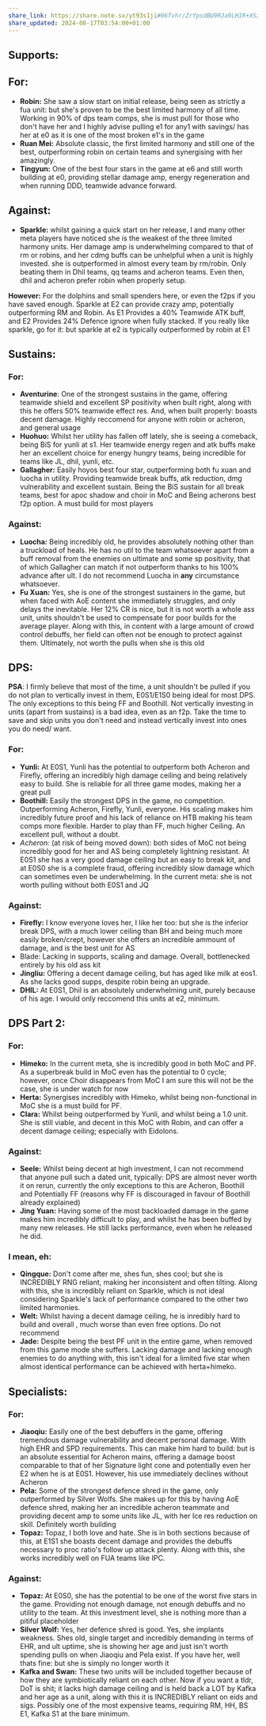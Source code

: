 ```yaml
---
share_link: https://share.note.sx/yt93s1ji#06Tvhr/ZrYpsdBU9RJa9LH1R+XSzbz+PV23p8WjcjIY
share_updated: 2024-08-17T03:54:00+01:00
---
```

## Supports: 
## For: 
- **Robin:** She saw a slow start on initial release, being seen as strictly a fua unit: but she's proven to be the best limited harmony of all time. Working in 90% of dps team comps, she is must pull for those who don't have her and I highly advise pulling e1 for any1 with savings/ has her at e0 as it is one of the most broken e1's in the game
- **Ruan Mei:** Absolute classic, the first limited harmony and still one of the best, outperforming robin on certain teams and synergising with her amazingly.
- **Tingyun:** One of the best four stars in the game at e6 and still worth building at e0, providing stellar damage amp, energy regeneration and when running DDD, teamwide advance forward.
## Against:
- **Sparkle:**  whilst gaining a quick start on her release, I and many other meta players have noticed she is the weakest of the three limited harmony units. Her damage amp is underwhelming compared to that of rm or robins, and her cdmg buffs can be unhelpful when a unit is highly invested. she is outperformed in almost every team by rm/robin. Only beating them in Dhil teams, qq teams and acheron teams. Even then, dhil and acheron prefer robin when properly setup.

**However:** For the dolphins and small spenders here, or even the f2ps if you have saved enough. Sparkle at E2 can provide crazy amp, potentially outperforming RM and Robin. As E1 Provides a 40% Teamwide ATK buff, and E2 Provides 24% Defence ignore when fully stacked. 
If you really like sparkle, go for it: but sparkle at e2 is typically outperformed by robin at E1
## Sustains: 
### For:
- **Aventurine**: One of the strongest sustains in the game, offering teamwide shield and excellent SP positivity when built right, along with this he offers 50% teamwide effect res. And, when built properly: boasts decent damage. Highly reccomend for anyone with robin or acheron, and general usage 
- **Huohuo:** Whilst her utility has fallen off lately, she is seeing a comeback, being BiS for yunli at s1. Her teamwide energy regen and atk buffs make her an excellent choice for energy hungry teams, being incredible for teams like JL, dhil, yunli, etc.
- **Gallagher:** Easily hoyos best four star, outperforming both fu xuan and luocha in utility. Providing teamwide break buffs, atk reduction, dmg vulnerability and excellent sustain. Being the BiS sustain for all break teams, best for apoc shadow and choir in MoC and Being acherons best f2p option. A must build for most players

### Against: 
- **Luocha:** Being incredibly old, he provides absolutely nothing other than a truckload of heals. He has no util to the team whatsoever apart from a buff removal from the enemies on ultimate and some sp positivity, that of which Gallagher can match if not outperform thanks to his 100% advance after ult. I do not recommend Luocha in **any** circumstance whatsoever. 
- **Fu Xuan:** Yes, she is one of the strongest sustainers in the game, but when faced with AoE content she immediately struggles, and only delays the inevitable. Her 12% CR is nice, but it is not worth a whole ass unit, units shouldn't be used to compensate for poor builds for the average player. Along with this, in content with a large amount of crowd control debuffs, her field can often not be enough to protect against them. Ultimately, not worth the pulls when she is this old
## DPS: 
**PSA**:
 I firmly believe that most of the time, a unit shouldn't be pulled if you do not plan to vertically invest in them, E0S1/E1S0 being ideal for most DPS. The only exceptions to this being FF and Boothill. Not vertically investing in units (apart from sustains) is a bad idea, even as an f2p. Take the time to save and skip units you don't need and instead vertically invest into ones you do need/ want. 

### For: 
- **Yunli:** At E0S1, Yunli has the potential to outperform both Acheron and Firefly, offering an incredibly high damage ceiling and being relatively easy to build. She is reliable for all three game modes, making her a great pull 
- **Boothill:** Easily the strongest DPS in the game, no competition. Outperforming Acheron, Firefly, Yunli, everyone. His scaling makes him incredibly future proof and his lack of reliance on HTB making his team comps more flexible. Harder to play than FF, much higher Ceiling. An excellent pull, without a doubt.
- *Acheron:* (at risk of being moved down): both sides of MoC not being incredibly good for her and AS being completely lightning resistant. At E0S1 she has a very good damage ceiling but an easy to break kit, and at E0S0 she is a complete fraud, offering incredibly slow damage which can sometimes even be underwhelming. In the current meta: she is not worth pulling without both E0S1 and JQ 
### Against:
- **Firefly:** I know everyone loves her, I like her too: but she is the inferior break DPS, with a much lower ceiling than BH and being much more easily broken/crept, however she offers an incredible ammount of damage, and is the best unit for AS
- Blade: Lacking in supports, scaling and damage. Overall, bottlenecked entirely by his old ass kit 
- **Jingliu:** Offering a decent damage ceiling, but has aged like milk at eos1. As she lacks good supps, despite robin being an upgrade.
- **DHIL:** At E0S1, Dhil is an absolutely underwhelming unit, purely because of his age. I would only reccomend this units at e2, minimum.

## DPS Part 2: 
### For: 
- **Himeko:** In the current meta, she is incredibly good in both MoC and PF. As a superbreak build in MoC even has the potential to 0 cycle; however, once Choir disappears from MoC I am sure this will not be the case, she is under watch for now
- **Herta:** Synergises incredibly with Himeko, whilst being non-functional in MoC she is a must build for PF. 
- **Clara:** Whilst being outperformed by Yunli, and whilst being a 1.0 unit. She is still viable, and decent in this MoC with Robin, and can offer a decent damage ceiling; especially with Eidolons. 

### Against: 
- **Seele:** Whilst being decent at high investment, I can not recommend that anyone pull such a dated unit, typically: DPS are almost never worth it on rerun, currently the only exceptions to this are Acheron, Boothill and Potentially FF (reasons why FF is discouraged in favour of Boothill already explained) 
- **Jing Yuan:** Having some of the most backloaded damage in the game makes him incredibly difficult to play, and whilst he has been buffed by many new releases. He still lacks performance, even when he released he did. 

### I mean, eh: 
- **Qingque:** Don't come after me, shes fun, shes cool; but she is INCREDIBLY RNG reliant, making her inconsistent and often tilting. Along with this, she is incredibly reliant on Sparkle, which is not ideal considering Sparkle's lack of performance compared to the other two limited harmonies. 
- **Welt:** Whilst having a decent damage ceiling, he is inredibly hard to build and overall , much worse than even free options. Do not recommend 
- **Jade:** Despite being the best PF unit in the entire game, when removed from this game mode she suffers. Lacking damage and lacking enough enemies to do anything with,  this isn't ideal for a limited five star when almost identical performance can be achieved with herta+himeko.

## Specialists: 
### For: 
- **Jiaoqiu:** Easily one of the best debuffers in the game, offering tremendous damage vulnerability and decent personal damage. With high EHR and SPD requirements. This can make him hard to build: but is an absolute essential for Acheron mains, offering a damage boost comparable to that of her Signature light cone and potentially even her E2 when he is at E0S1. However, his use immediately declines without Acheron 
- **Pela:** Some of the strongest defence shred in the game, only outperformed by Silver Wolfs. She makes up for this by having AoE defence shred, making her an incredible acheron teammate and providing decent amp to some units like JL, with her Ice res reduction on skill. Definitely worth building 
- **Topaz:** Topaz, I both love and hate. She is in both sections because of this, at E1S1 she boasts decent damage and provides the debuffs necessary to proc ratio's follow up attack plenty. Along with this, she works incredibly well on FUA teams like IPC. 
### Against: 
- **Topaz:** At E0S0, she has the potential to be one of the worst five stars in the game. Providing not enough damage, not enough debuffs and no utility to the team. At this investment level, she is nothing more than a pitiful placeholder 
- **Silver Wolf:** Yes, her defence shred is good. Yes, she implants weakness. Shes old, single target and incredibly demanding in terms of EHR, and ult uptime, she is showing her age and just isn't worth spending pulls on when Jiaoqiu and Pela exist. If you have her, well thats fine: but she is simply no longer worth it 
- **Kafka and Swan:** These two units will be included together because of how they are symbiotically reliant on each other. Now if you want a tldr, DoT is shit; it lacks high damage ceiling and is held back a LOT by Kafka and her age as a unit, along with this it is INCREDIBLY reliant on eids and sigs. Possibly one of the most expensive teams, requiring RM, HH, BS E1, Kafka S1 at the bare minimum.
